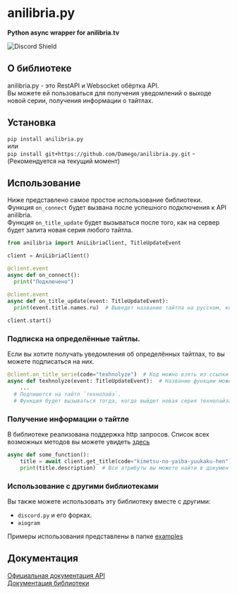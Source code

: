 # anilibria.py
**Python async wrapper for anilibria.tv**

![Discord Shield](https://discordapp.com/api/guilds/992384114667823194/widget.png?style=shield)

## О библиотеке
anilibria.py - это RestAPI и Websocket обёртка API.  
Вы можете ей пользоваться для получения уведомлений о выходе новой серии, получения информации о тайтлах.
 
## Установка

`pip install anilibria.py`  
или  
`pip install git+https://github.com/Damego/anilibria.py.git` - (Рекомендуется на текущий момент)

## Использование

Ниже представлено самое простое использование библиотеки.  
Функция `on_connect` будет вызвана после успешного подключения к API anilibria.  
Функция `on_title_update` будет вызываться после того, как на сервер будет залита новая серия любого тайтла.

```py
from anilibria import AniLibriaClient, TitleUpdateEvent

client = AniLibriaClient()

@client.event
async def on_connect():
  print("Подключено")

@client.event
async def on_title_update(event: TitleUpdateEvent):
  print(event.title.names.ru)  # Выведет название тайтла на русском, который обновили.
  
client.start()
```

### Подписка на определённые тайтлы.
Если вы хотите получать уведомления об определённых тайтлах, то вы можете подписаться на них. <br>

```py
@client.on_title_serie(code="texhnolyze")  # Код можно взять из ссылки тайтла
async def texhnolyze(event: TitleUpdateEvent):  # Название функции может быть любое
    ...
  # Подпишется на тайтл `технолайз`.
  # Функция будет вызываться тогда, когда выйдет новая серия технолайза.

```

### Получение информации о тайтле
В библиотеке реализована поддержка http запросов. Список всех возможных методов вы можете увидеть [здесь](https://anilibriapy.readthedocs.io/ru/latest/client.html)

```py
async def some_function():
    title = await client.get_title(code="kimetsu-no-yaiba-yuukaku-hen")
    print(title.description)  # Все атрибуты вы можете найти в документации моделей
```

### Использование с другими библиотеками
Вы также можете использовать эту библиотеку вместе с другими:
- `discord.py` и его форках.
- `aiogram`

Примеры использования представлены в папке [examples](https://github.com/Damego/anilibria.py/tree/main/examples)

## Документация
[Официальная документация API](https://github.com/anilibria/docs/blob/master/api_v2.md)  
[Документация библиотеки](https://anilibriapy.readthedocs.io/ru/latest/)
